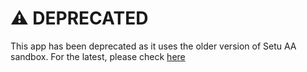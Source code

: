 # :warning: DEPRECATED

This app has been deprecated as it uses the older version of Setu AA sandbox. For the latest, please check [here](https://github.com/SetuHQ/account-aggregator-sample-app)
